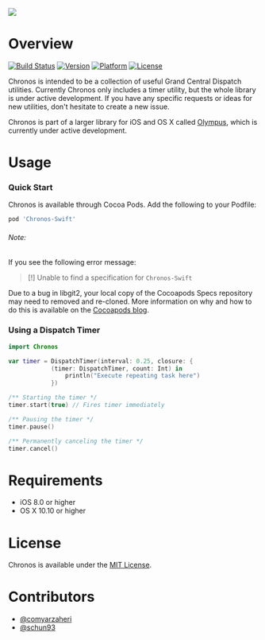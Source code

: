 ![](https://raw.githubusercontent.com/Olympus-Library/Resources/master/chronos-header.png)

# Overview
[![Build Status](https://travis-ci.org/Olympus-Library/Chronos-Swift.svg)](https://travis-ci.org/Olympus-Library/Chronos)
[![Version](http://img.shields.io/cocoapods/v/Chronos-Swift.svg)](http://cocoapods.org/?q=Chronos)
[![Platform](http://img.shields.io/cocoapods/p/Chronos-Swift.svg)]()
[![License](http://img.shields.io/cocoapods/l/Chronos-Swift.svg)](https://github.com/Olympus-Library/Chronos/blob/master/LICENSE)

Chronos is intended to be a collection of useful Grand Central Dispatch utilities. Currently Chronos only includes a timer utility, but the whole library is under active development. If you have any specific requests or ideas for new utilities, don't hesitate to create a new issue.

Chronos is part of a larger library for iOS and OS X called [Olympus](https://github.com/Olympus-Library), which is currently under active development.

# Usage 

### Quick Start

Chronos is available through Cocoa Pods. Add the following to your Podfile:

```ruby
pod 'Chronos-Swift'
```

###### Note: 

If you see the following error message:

> [!] Unable to find a specification for `Chronos-Swift`

Due to a bug in libgit2, your local copy of the Cocoapods Specs repository may need to removed and re-cloned. More information on why and how to do this is available on the [Cocoapods blog](http://blog.cocoapods.org/Repairing-Our-Broken-Specs-Repository/).

### Using a Dispatch Timer

```swift
import Chronos

var timer = DispatchTimer(interval: 0.25, closure: {
            (timer: DispatchTimer, count: Int) in
                println("Execute repeating task here")
            })

/** Starting the timer */
timer.start(true) // Fires timer immediately

/** Pausing the timer */
timer.pause()

/** Permanently canceling the timer */
timer.cancel()

```

# Requirements

* iOS 8.0 or higher
* OS X 10.10 or higher

# License 

Chronos is available under the [MIT License](LICENSE).

# Contributors

* [@comyarzaheri](https://github.com/comyarzaheri)
* [@schun93](https://github.com/schun93)
